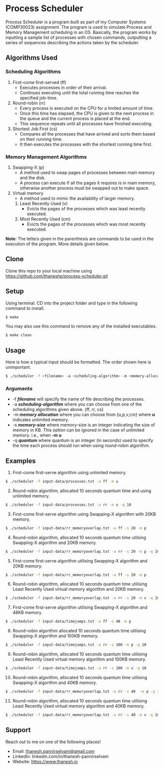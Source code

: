 # Process Scheduler

Process Scheduler is a program built as part of my Computer Systems (COMP30023) assignment. The program is used to simulate Process and Memory Management scheduling in an OS. Basically, the program works by inputting a sample list of processes with chosen commands, outputting a series of sequences describing the actions taken by the scheduler.  

## Algorithms Used

### Scheduling Algorithms

1. First-come first-served (ff)
    - Executes processes in order of their arrival.
    - Continues executing until the total running time reaches the specified job-time.
2. Round-robin (rr)
    - Every process is executed on the CPU for a limited amount of time. 
    - Once this time has elapsed, the CPU is given to the next process in the queue and the current process is placed at the end.
    - This sequence repeats until all processes have finished executing.
3. Shortest Job First (cs)
    - Compares all the processes that have arrived and sorts them based on their running time.
    - It then executes the processes with the shortest running time first.

### Memory Management Algorithms

1. Swapping-X (p)
    - A method used to swap pages of processes between main memory and the disk.
    - A process can execute if all the pages it requires is in main memory, otherwise another process must be swapped out to make space.
2. Virtual memory 
    - A method used to mimic the availability of larger memory.
    1. Least Recently Used (v)
        - Evicts the pages of the processes which was least recently executed.
    2. Most Recently Used (cm)
        - Evicts the pages of the processes which was most recently executed.

**Note**: The letters given in the parenthesis are commands to be used in the execution of the program. More details given below.


## Clone

Clone this repo to your local machine using https://github.com/thaneshp/process-scheduler.git

## Setup

Using terminal. CD into the project folder and type in the following command to install.

```bash
$ make
```

You may also use this command to remove any of the installed executables.

```bash
$ make clean
```

## Usage

Here is how a typical input should be formatted. The order shown here is unimportant.

```bash
$ ./scheduler -f <filename> -a <scheduling-algorithm> -m <memory-allocation> -s <memory-size> -q <quantum>
```

### Arguments
- \-f ***filename*** will specify the name of file describing the processes.
- \-a ***scheduling-algorithm*** where you can choose from one of the scheduling algorithms given above. {ff, rr, cs}
- \-m ***memory allocation*** where you can choose from {u,p,v,cm} where **u** indicates unlimited memory.
- \-s ***memory-size*** where memory-size is an integer indicating the size of memory in KB. This option can be ignored in the case of unlimited memory. i.e., when **-m u**
- \-q ***quantum*** where quantum is an integer (in seconds) used to specify the time each process should run when using round-robin algorithm.


## Examples

1. First-come first-serve algorithm using unlimited memory.
```bash
$ ./scheduler -f input-data/processes.txt -a ff -m u
```

2. Round-robin algorithm, allocated 10 seconds quantum time and using unlimited memory.
```bash
$ ./scheduler -f input-data/processes.txt -a rr -m u -q 10
```

3. First-come first-serve algorithm using Swapping-X algorithm with 20KB memory.
```bash
$ ./scheduler -f input-data/rr_memoryoverlap.txt -a ff -s 20 -m p
```

4. Round-robin algorithm, allocated 10 seconds quantum time utilsing Swapping-X algorithm and 20KB memory.
```bash
$ ./scheduler -f input-data/rr_memoryoverlap.txt -a rr -s 20 -m p -q 10
```

5. First-come first-serve algorithm utilising Swapping-X algorithm and 20KB memory.
```bash
$ ./scheduler -f input-data/rr_memoryoverlap.txt -a ff -s 20 -m p
```

6. Round-robin algorithm, allocated 10 seconds quantum time utilising Least Recently Used virtual memory algorithm and 20KB memory.
```bash
$ ./scheduler -f input-data/rr_memoryoverlap.txt -a rr -s 20 -m v -q 10
```

7. First-come first-serve algorithm utilising Swapping-X algorithm and 48KB memory.
```bash
$ ./scheduler -f input-data/timejumps.txt -a ff -s 48 -m p
```

8. Round-robin algorithm allocated 10 seconds quantum time utilising Swapping-X algorithm and 100KB memory.
```bash
$ ./scheduler -f input-data/timejumps.txt -a rr -s 100 -m p -q 10
```

9. Round-robin algorithm, allocated 10 seconds quantum time utilising Least Recently Used virtual memory algorithm and 100KB memory.
```bash
$ ./scheduler -f input-data/timejumps.txt -a rr -s 100 -m v -q 10
```

10. Round-robin algorithm, allocated 10 seconds quantum time utilising Swapping-X algorithm and 40KB memory.
```bash
$ ./scheduler -f input-data/rr_memoryoverlap.txt -a rr -s 40  -m p -q 10
```

11. Round-robin algorithm, allocated 10 seconds quantum time utilising Least Recently Used virtual memory algorithm and 40KB memory.
```bash
$ ./scheduler -f input-data/rr_memoryoverlap.txt -a rr -s 40 -m v -q 10
```

## Support
Reach out to me on one of the following places!
- Email: thanesh.pannirselvam@gmail.com
- LinkedIn: linkedin.com/in/thanesh-pannirselvam
- Website: https://www.thanesh.io




